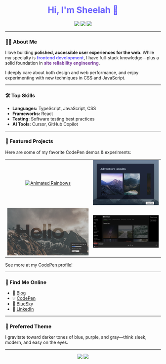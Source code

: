 <!-- Profile README for sheelah -->

<h1 align="center" style="color:#6C63FF;">
  Hi, I'm Sheelah 👋
</h1>

<p align="center">
  <img src="https://img.shields.io/badge/Frontend%20Developer-darkblue?style=flat-square&logo=typescript&logoColor=white" />
  <img src="https://img.shields.io/badge/SRE%20Background-darkgray?style=flat-square" />
  <img src="https://img.shields.io/badge/Accessible%20Design-darkpurple?style=flat-square" />
</p>

---

### 👩‍💻 About Me

I love building <strong>polished, accessible user experiences for the web</strong>. While my specialty is <span style="color:#6C63FF"><b>frontend development</b></span>, I have full-stack knowledge—plus a solid foundation in <span style="color:#7B3F9D"><b>site reliability engineering</b></span>.

I deeply care about both design and web performance, and enjoy experimenting with new techniques in CSS and JavaScript.

---

### 🛠️ Top Skills

- **Languages:** TypeScript, JavaScript, CSS
- **Frameworks:** React
- **Testing:** Software testing best practices
- **AI Tools:** Cursor, GitHub Copilot

---

### 🚀 Featured Projects

Here are some of my favorite CodePen demos & experiments:

<table>
  <tr>
    <td align="center">
      <a href="https://codepen.io/editor/sheelah/pen/vENXOda">
        <img src="assets/rainbows.png" alt="Animated Rainbows" width="100%">
      </a>
    </td>
    <td align="center">
      <a href="https://codepen.io/sheelah/pen/WNXdJxa">
        <img src="assets/scroll-snap.png" alt="CSS Scroll Snap" width="100%">
      </a>
    </td>
  </tr>
  <tr>
    <td align="center">
      <a href="https://codepen.io/sheelah/pen/rgjMpg">
        <img src="assets/filters.png" alt="Toggleable Filters" width="100%">
      </a>
    </td>
    <td align="center">
      <a href="https://codepen.io/sheelah/pen/qYPwBK">
        <img src="assets/spotify.png" alt="Spotify-inspired UI" width="100%">
      </a>
    </td>
  </tr>
</table>

See more at my [CodePen profile](https://codepen.io/sheelah)!

---

### 🔗 Find Me Online

- 📝 [Blog](https://sheelahb.com)
- 💡 [CodePen](https://codepen.io/sheelah)
- 🦋 [BlueSky](https://bsky.app/profile/sheelah.bsky.social)
- 💼 [LinkedIn](https://www.linkedin.com/in/sheelah)

---

### 🎨 Preferred Theme

I gravitate toward darker tones of blue, purple, and gray—think sleek, modern, and easy on the eyes.

---

<p align="center">
  <img src="https://img.shields.io/badge/Web%20Performance-Obsessed-darkblue?style=flat-square" />
  <img src="https://img.shields.io/badge/Accessible%20UI-Advocate-darkpurple?style=flat-square" />
</p>

<!--
Want to collaborate, chat about frontend, or swap CSS tricks? Reach out!
-->
